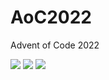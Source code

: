 # AoC2022
Advent of Code 2022

<!--- advent_readme_stars table --->


![](https://img.shields.io/badge/day%20📅-24-blue) ![](https://img.shields.io/badge/stars%20⭐-4-yellow) ![](https://img.shields.io/badge/days%20completed-2-red)

